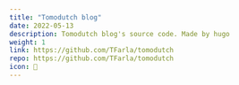 ```yaml
---
title: "Tomodutch blog"
date: 2022-05-13
description: Tomodutch blog's source code. Made by hugo
weight: 1
link: https://github.com/TFarla/tomodutch
repo: https://github.com/TFarla/tomodutch
icon: 📝
---
```

